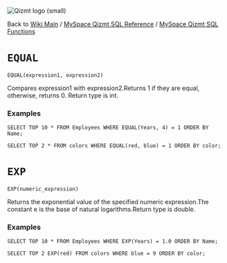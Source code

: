 <a href='Hidden comment: Image:'></a><img src='http://qizmt.googlecode.com/svn/wiki/images/Qizmt_logo_small.png' alt='Qizmt logo (small)' />

Back to <a href='Hidden comment: Link:'></a>[Wiki Main](Main.md) / [MySpace Qizmt SQL Reference](MySpaceQizmtSQLReference.md) / [MySpace Qizmt SQL Functions](MySpaceQizmtSQLReferenceFunction.md)



# `EQUAL` #

```
EQUAL(expression1, expression2) 
```

Compares expression1 with expression2.Returns 1 if they are equal, otherwise, returns 0. Return type is int.

### Examples ###

```
SELECT TOP 10 * FROM Employees WHERE EQUAL(Years, 4) = 1 ORDER BY Name;
```

```
SELECT TOP 2 * FROM colors WHERE EQUAL(red, blue) = 1 ORDER BY color;
```


# `EXP` #

```
EXP(numeric_expression) 
```

Returns the exponential value of the specified numeric expression.The constant e is the base of natural logarithms.Return type is double.

### Examples ###

```
SELECT TOP 10 * FROM Employees WHERE EXP(Years) = 1.0 ORDER BY Name;
```

```
SELECT TOP 2 EXP(red) FROM colors WHERE blue = 9 ORDER BY color;
```
